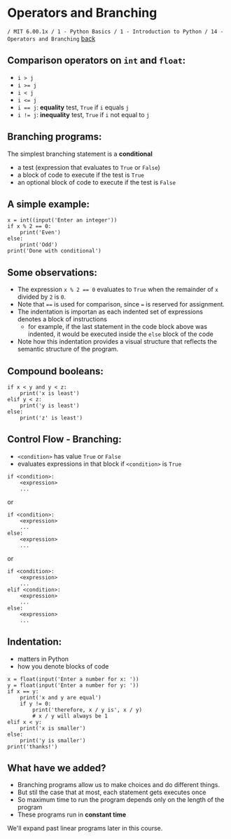# Operators and Branching
`/ MIT 6.00.1x / 1 - Python Basics / 1 - Introduction to Python / 14 - Operators and Branching` [back](./)


## Comparison operators on `int` and `float`:
- `i > j`
- `i >= j`
- `i < j`
- `i <= j`
- `i == j`: **equality** test, `True` if `i` equals `j`
- `i != j`: **inequality** test, `True` if `i` not equal to `j`

## Branching programs:
The simplest branching statement is a **conditional**
- a test (expression that evaluates to `True` or `False`)
- a block of code to execute if the test is `True`
- an optional block of code to execute if the test is `False`

## A simple example:
```
x = int((input('Enter an integer'))
if x % 2 == 0:
	print('Even')
else:
	print('Odd')
print('Done with conditional')
```

## Some observations:
- The expression `x % 2 == 0` evaluates to `True` when the remainder of `x` divided by `2` is `0`.
- Note that `==` is used for comparison, since `=` is reserved for assignment.
- The indentation is importan as each indented set of expressions denotes a block of instructions
	- for example, if the last statement in the code block above was indented, it would be executed inside the `else` block of the code
- Note how this indentation provides a visual structure that reflects the semantic structure of the program.

## Compound booleans:
```
if x < y and y < z:
	print('x is least')
elif y < z:
	print('y is least')
else:
	print('z' is least')
```

## Control Flow - Branching:
- `<condition>` has value `True` or `False`
- evaluates expressions in that block if `<condition>` is `True`
```
if <condition>:
	<expression>
	...
```
or
```
if <condition>:
	<expression>
	...
else:
	<expression>
	...
```
or
```
if <condition>:
	<expression>
	...
elif <condition>:
	<expression>
	...
else:
	<expression>
	...
```

## Indentation:
- matters in Python
- how you denote blocks of code
```
x = float(input('Enter a number for x: '))
y = float(input('Enter a number for y: '))
if x == y:
	print('x and y are equal')
	if y != 0:
		print('therefore, x / y is', x / y)
		# x / y will always be 1
elif x < y:
	print('x is smaller')
else:
	print('y is smaller')
print('thanks!')
```

## What have we added?
- Branching programs allow us to make choices and do different things.
- But stil the case that at most, each statement gets executes once
- So maximum time to run the program depends only on the length of the program
- These programs run in **constant time**

We'll expand past linear programs later in this course.